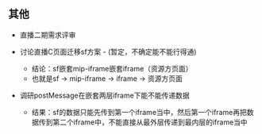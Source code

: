 ## 其他

* 直播二期需求评审

* 讨论直播C页面迁移sf方案 - (暂定，不确定能不能行得通)

    * 结论：sf嵌套mip-iframe嵌套iframe（资源方页面）
    * 也就是sf -> mip-iframe -> iframe -> 资源方页面

* 调研postMessage在嵌套两层iframe下能不能传递数据

    * 结果：sf的数据只能先传到第一个iframe当中，然后第一个iframe再把数据传到第二个iframe中，不能直接从最外层传递到最内层的iframe当中